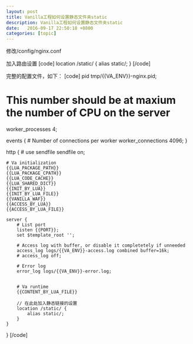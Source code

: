```yaml
---
layout: post
title: Vanilla工程如何设置静态文件夹static
description: Vanilla工程如何设置静态文件夹static
date:   2016-09-17 22:50:18 +0800 
categories: [topic]
---
```

修改/config/nginx.conf

加入路由设置
[code]
        location /static/ {
            alias static/;
        }
[/code]

完整的配置文件，如下：
[code]
pid tmp/{{VA_ENV}}-nginx.pid;

# This number should be at maxium the number of CPU on the server
worker_processes 4;

events {
    # Number of connections per worker
    worker_connections 4096;
}

http {
    # use sendfile
    sendfile on;

    # Va initialization
    {{LUA_PACKAGE_PATH}}
    {{LUA_PACKAGE_CPATH}}
    {{LUA_CODE_CACHE}}
    {{LUA_SHARED_DICT}}
    {{INIT_BY_LUA}}
    {{INIT_BY_LUA_FILE}}
    {{VANILLA_WAF}}
    {{ACCESS_BY_LUA}}
    {{ACCESS_BY_LUA_FILE}}

    server {
        # List port
        listen {{PORT}};
        set $template_root '';

        # Access log with buffer, or disable it completetely if unneeded
        access_log logs/{{VA_ENV}}-access.log combined buffer=16k;
        # access_log off;

        # Error log
        error_log logs/{{VA_ENV}}-error.log;


        # Va runtime
        {{CONTENT_BY_LUA_FILE}}

        // 在此处加入静态链接的设置
        location /static/ {
            alias static/;
        }
    }
}
[/code]